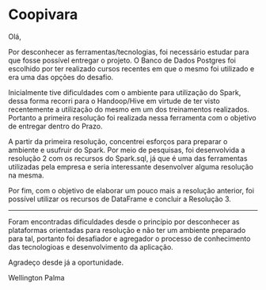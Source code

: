 # Coopivara

Olá,

Por desconhecer as ferramentas/tecnologias, foi necessário estudar para que fosse possível entregar o projeto.
O Banco de Dados Postgres foi escolhido por ter realizado cursos recentes em que o mesmo foi utilizado e era uma das opções do desafio.

Inicialmente tive dificuldades com o ambiente para utilização do Spark, dessa forma recorri para o Handoop/Hive em virtude de ter visto recentemente a utilização do mesmo em um dos treinamentos realizados. Portanto a primeira resolução foi realizada nessa ferramenta com o objetivo de entregar dentro do Prazo.

A partir da primeira resolução, concentrei esforços para preparar o ambiente e usufruir do Spark. Por meio de pesquisas, foi desenvolvida a resolução 2 com os recursos do Spark.sql, já que é uma das ferramentas utilizadas pela empresa e seria interessante desenvolver alguma resolução na mesma.

Por fim, com o objetivo de elaborar um pouco mais a resolução anterior, foi possível utilizar os recursos de DataFrame e concluir a Resolução 3.


---

Foram encontradas dificuldades desde o princípio por desconhecer as plataformas orientadas para resolução e não ter um ambiente preparado para tal, portanto foi desafiador e agregador o processo de conhecimento das tecnologioas e desenvolvimento da aplicação.

Agradeço desde já a oportunidade.

Wellington Palma

